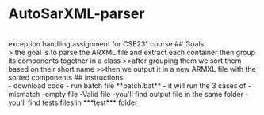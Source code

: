 # AutoSarXML-parser 
<br>
exception handling assignment for CSE231 course
## Goals
<br>
> the goal is to parse the ARXML file and extract each container then group its components together in a class 
>>after grouping them we sort them based on their short name
>>then we output it in a new ARMXL file with the sorted components
## instructions
<br>
- download code 
- run batch file **batch.bat**
- it will run the 3 cases of 
            -mismatch 
            -empty file
            -Valid file
-you'll find output file in the same folder
-you'll find tests files in ***test*** folder

